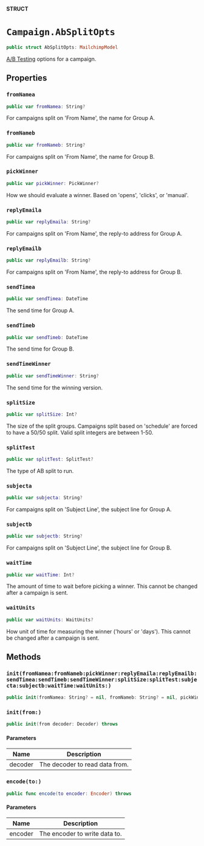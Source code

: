 **STRUCT**

# `Campaign.AbSplitOpts`

```swift
public struct AbSplitOpts: MailchimpModel
```

[A/B Testing](https://mailchimp.com/help/about-ab-testing-campaigns/) options for a campaign.

## Properties
### `fromNamea`

```swift
public var fromNamea: String?
```

For campaigns split on 'From Name', the name for Group A.

### `fromNameb`

```swift
public var fromNameb: String?
```

For campaigns split on 'From Name', the name for Group B.

### `pickWinner`

```swift
public var pickWinner: PickWinner?
```

How we should evaluate a winner. Based on 'opens', 'clicks', or 'manual'.

### `replyEmaila`

```swift
public var replyEmaila: String?
```

For campaigns split on 'From Name', the reply-to address for Group A.

### `replyEmailb`

```swift
public var replyEmailb: String?
```

For campaigns split on 'From Name', the reply-to address for Group B.

### `sendTimea`

```swift
public var sendTimea: DateTime
```

The send time for Group A.

### `sendTimeb`

```swift
public var sendTimeb: DateTime
```

The send time for Group B.

### `sendTimeWinner`

```swift
public var sendTimeWinner: String?
```

The send time for the winning version.

### `splitSize`

```swift
public var splitSize: Int?
```

The size of the split groups. Campaigns split based on 'schedule' are forced to have a 50/50 split. Valid split integers are between 1-50.

### `splitTest`

```swift
public var splitTest: SplitTest?
```

The type of AB split to run.

### `subjecta`

```swift
public var subjecta: String?
```

For campaigns split on 'Subject Line', the subject line for Group A.

### `subjectb`

```swift
public var subjectb: String?
```

For campaigns split on 'Subject Line', the subject line for Group B.

### `waitTime`

```swift
public var waitTime: Int?
```

The amount of time to wait before picking a winner. This cannot be changed after a campaign is sent.

### `waitUnits`

```swift
public var waitUnits: WaitUnits?
```

How unit of time for measuring the winner ('hours' or 'days'). This cannot be changed after a campaign is sent.

## Methods
### `init(fromNamea:fromNameb:pickWinner:replyEmaila:replyEmailb:sendTimea:sendTimeb:sendTimeWinner:splitSize:splitTest:subjecta:subjectb:waitTime:waitUnits:)`

```swift
public init(fromNamea: String? = nil, fromNameb: String? = nil, pickWinner: PickWinner? = nil, replyEmaila: String? = nil, replyEmailb: String? = nil, sendTimea: Date? = nil, sendTimeb: Date? = nil, sendTimeWinner: String? = nil, splitSize: Int? = nil, splitTest: SplitTest? = nil, subjecta: String? = nil, subjectb: String? = nil, waitTime: Int? = nil, waitUnits: WaitUnits? = nil)
```

### `init(from:)`

```swift
public init(from decoder: Decoder) throws
```

#### Parameters

| Name | Description |
| ---- | ----------- |
| decoder | The decoder to read data from. |

### `encode(to:)`

```swift
public func encode(to encoder: Encoder) throws
```

#### Parameters

| Name | Description |
| ---- | ----------- |
| encoder | The encoder to write data to. |